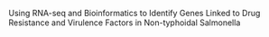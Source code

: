 
Using RNA-seq and Bioinformatics to Identify Genes Linked to Drug Resistance and Virulence Factors in Non-typhoidal Salmonella
